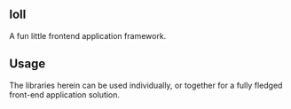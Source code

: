 ## loll
A fun little frontend application framework.

## Usage
The libraries herein can be used individually, or together for a fully fledged front-end application solution.

